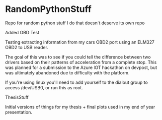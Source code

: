 # RandomPythonStuff
Repo for random python stuff I do that doesn't deserve its own repo


Added OBD Test

Testing extracting information from my cars OBD2 port using an ELM327 OBD2 to USB reader.

The goal of this was to see if you could tell the difference between two drivers based on their patterns of acceleration from a complete stop. This was planned for a submission to the Azure IOT hackathon on devpost, but was ultimately abandoned due to difficulty with the platform.

If you're using linux you'll need to add yourself to the dialout group to access /dev/USB0, or run this as root.


ThesisStuff

Initial versions of things for my thesis + final plots used in my end of year presentation.
